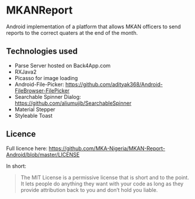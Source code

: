 # MKANReport
Android implementation of a platform that allows MKAN officers to send reports to the correct quaters at the end of the month.

## Technologies used
- Parse Server hosted on Back4App.com
- RXJava2
- Picasso for image loading
- Android-File-Picker: https://github.com/adityak368/Android-FileBrowser-FilePicker
- Searchable Spinner Dialog: https://github.com/aliumujib/SearchableSpinner
- Material Stepper
- Styleable Toast

## Licence

Full licence here: https://github.com/MKA-Nigeria/MKAN-Report-Android/blob/master/LICENSE

In short:

> The MIT License is a permissive license that is short and to the point. It lets people do anything they want with your code as long as they provide attribution back to you and don’t hold you liable.
